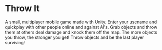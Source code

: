 # Throw It

A small, multiplayer mobile game made with Unity. Enter your usename and quickplay with other people online and against AI's. Grab objects and throw them at others 
deal damage and knock them off the map. The more objects you throw, the stronger you get! Throw objects and be the last player surviving!
